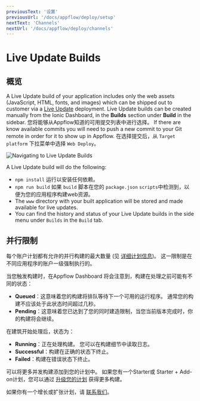 ```yaml
---
previousText: '设置'
previousUrl: '/docs/appflow/deploy/setup'
nextText: 'Channels'
nextUrl: '/docs/appflow/deploy/channels'
---
```


# Live Update Builds

## 概览

A Live Update build of your application includes only the web assets (JavaScript, HTML, fonts, and images) which can be shipped out to customer via a [Live Update](/docs/appflow/deploy/intro) deployment. Live Update builds can be created manually from the Ionic Dashboard, in the **Builds** section under **Build** in the sidebar. 您将能够从Appflow知道的可用提交列表中进行选择。 If there are know available commits you will need to push a new commit to your Git remote in order for it to show up in Appflow. 在选择提交后，从 `Target platform` 下拉菜单中选择 `Web Deploy`。

![Navigating to Live Update Builds](/docs/assets/img/appflow/deploy-builds-create-location.png)

A Live Update build will do the following:

* `npm install` 运行以安装任何依赖。
* `npm run build` 如果 `build` 脚本在您的 `package.json` `scripts`中检测到，以便为您的应用程序构建web资源。
* The `www` directory with your built application will be stored and made available for live updates.
* You can find the history and status of your Live Update builds in the side menu under `Builds` in the `Build` tab.

## 并行限制

每个账户计划都有允许的并行构建的最大数量 (见 [详细计划信息](/pricing))。 这一限制是在不同应用程序的账户一级强制执行的。

当您触发构建时，在Appflow Dashboard 将会注意到，构建在处理之前可能有不同的状态：

* **Queued**：这意味着您的构建将排队等待下一个可用的运行程序。 通常您的构建不应该处于此状态时间超过几秒。
* **Pending**：这意味着您已达到了您的同时建造限制，当您当前版本完成时，你的构建将会继续。

在建筑开始处理后，状态为：

* **Running**：正在处理构建。 您可以在构建细节中读取日志。
* **Successful**：构建在正确的状态下终止。
* **Failed**：构建在错误状态下终止。

可以将更多并发构建添加到您的计划中。 如果您有一个Starter或 Starter + Add-on计划，您可以通过 [升级您的计划](https://dashboard.ionicframework.com/settings/billing) 获得更多构建。

如果你有一个增长或扩张计划，请 [联系我们](https://ionic.zendesk.com/hc/en-us/requests/new)。
